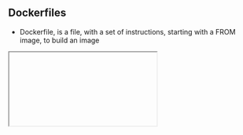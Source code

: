 ## Dockerfiles
- Dockerfile, is a file, with a set of instructions, starting with a FROM image, to build an image​

<iframe class="ace stretch">FROM node:6-alpine
RUN useradd -d /app app
RUN mkdir -p /app
RUN chown -R app:app /app
USER app
WORKDIR /app
COPY . /app
RUN ./build.sh
EXPOSE 3018
CMD [npm, start]</iframe>
